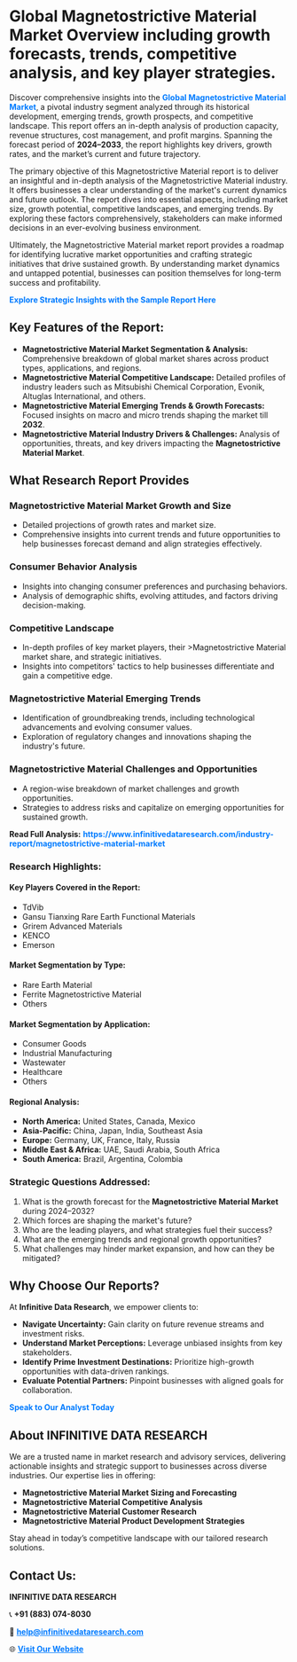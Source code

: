 <h1>Global Magnetostrictive Material Market Overview including growth forecasts, trends, competitive analysis, and key player strategies.</h1>
<p>
Discover comprehensive insights into the 
<a href="https://www.infinitivedataresearch.com/industry-report/magnetostrictive-material-market" rel="dofollow" style="color: #007BFF; text-decoration: none;"><strong>Global Magnetostrictive Material Market</strong></a>, a pivotal industry segment analyzed through its historical development, emerging trends, growth prospects, and competitive landscape. This report offers an in-depth analysis of production capacity, revenue structures, cost management, and profit margins. Spanning the forecast period of <strong>2024–2033</strong>, the report highlights key drivers, growth rates, and the market’s current and future trajectory.
</p>
<p>
The primary objective of this Magnetostrictive Material report is to deliver an insightful and in-depth analysis of the Magnetostrictive Material industry. It offers businesses a clear understanding of the market's current dynamics and future outlook. The report dives into essential aspects, including market size, growth potential, competitive landscapes, and emerging trends. By exploring these factors comprehensively, stakeholders can make informed decisions in an ever-evolving business environment.
</p>
<p>
Ultimately, the Magnetostrictive Material market report provides a roadmap for identifying lucrative market opportunities and crafting strategic initiatives that drive sustained growth. By understanding market dynamics and untapped potential, businesses can position themselves for long-term success and profitability.
</p>
<p>
<a href="https://www.infinitivedataresearch.com/request-sample/reportId=105494" style="color: #007BFF; text-decoration: none;"><strong>Explore Strategic Insights with the Sample Report Here</strong></a>
</p>

<h2>Key Features of the Report:</h2>
<ul>
<li><strong>Magnetostrictive Material Market Segmentation & Analysis:</strong> Comprehensive breakdown of global market shares across product types, applications, and regions.</li>
<li><strong>Magnetostrictive Material Competitive Landscape:</strong> Detailed profiles of industry leaders such as Mitsubishi Chemical Corporation, Evonik, Altuglas International, and others.</li>
<li><strong>Magnetostrictive Material Emerging Trends & Growth Forecasts:</strong> Focused insights on macro and micro trends shaping the market till <strong>2032</strong>.</li>
<li><strong>Magnetostrictive Material Industry Drivers & Challenges:</strong> Analysis of opportunities, threats, and key drivers impacting the <strong>Magnetostrictive Material Market</strong>.</li>
</ul>

<h2>What Research Report Provides</h2>
<h3>Magnetostrictive Material Market Growth and Size</h3>
<ul>
<li>Detailed projections of growth rates and market size.</li>
<li>Comprehensive insights into current trends and future opportunities to help businesses forecast demand and align strategies effectively.</li>
</ul>

<h3>Consumer Behavior Analysis</h3>
<ul>
<li>Insights into changing consumer preferences and purchasing behaviors.</li>
<li>Analysis of demographic shifts, evolving attitudes, and factors driving decision-making.</li>
</ul>

<h3>Competitive Landscape</h3>
<ul>
<li>In-depth profiles of key market players, their >Magnetostrictive Material market share, and strategic initiatives.</li>
<li>Insights into competitors' tactics to help businesses differentiate and gain a competitive edge.</li>
</ul>

<h3>Magnetostrictive Material Emerging Trends</h3>
<ul>
<li>Identification of groundbreaking trends, including technological advancements and evolving consumer values.</li>
<li>Exploration of regulatory changes and innovations shaping the industry's future.</li>
</ul>

<h3>Magnetostrictive Material Challenges and Opportunities</h3>
<ul>
<li>A region-wise breakdown of market challenges and growth opportunities.</li>
<li>Strategies to address risks and capitalize on emerging opportunities for sustained growth.</li>
</ul>
<p><strong>Read Full Analysis:</strong> <a href="https://www.infinitivedataresearch.com/industry-report/magnetostrictive-material-market" rel="dofollow" style="color: #007BFF; text-decoration: none;"><strong>https://www.infinitivedataresearch.com/industry-report/magnetostrictive-material-market</strong></a></p>
<h3>Research Highlights:</h3>
<h4>Key Players Covered in the Report:</h4>
<ul><li>TdVib</li><li>Gansu Tianxing Rare Earth Functional Materials</li><li>Grirem Advanced Materials</li><li>KENCO</li><li>Emerson</li></ul>
<h4>Market Segmentation by Type:</h4>
<ul><li>Rare Earth Material</li><li>Ferrite Magnetostrictive Material</li><li>Others</li></ul>
<h4>Market Segmentation by Application:</h4>
<ul><li>Consumer Goods</li><li>Industrial Manufacturing</li><li>Wastewater</li><li>Healthcare</li><li>Others</li></ul>

<h4>Regional Analysis:</h4>
<ul>
<li><strong>North America:</strong> United States, Canada, Mexico</li>
<li><strong>Asia-Pacific:</strong> China, Japan, India, Southeast Asia</li>
<li><strong>Europe:</strong> Germany, UK, France, Italy, Russia</li>
<li><strong>Middle East & Africa:</strong> UAE, Saudi Arabia, South Africa</li>
<li><strong>South America:</strong> Brazil, Argentina, Colombia</li>
</ul>

<h3>Strategic Questions Addressed:</h3>
<ol>
<li>What is the growth forecast for the <strong>Magnetostrictive Material Market</strong> during 2024–2032?</li>
<li>Which forces are shaping the market's future?</li>
<li>Who are the leading players, and what strategies fuel their success?</li>
<li>What are the emerging trends and regional growth opportunities?</li>
<li>What challenges may hinder market expansion, and how can they be mitigated?</li>
</ol>

<h2>Why Choose Our Reports?</h2>
<p>At <strong>Infinitive Data Research</strong>, we empower clients to:</p>
<ul>
<li><strong>Navigate Uncertainty:</strong> Gain clarity on future revenue streams and investment risks.</li>
<li><strong>Understand Market Perceptions:</strong> Leverage unbiased insights from key stakeholders.</li>
<li><strong>Identify Prime Investment Destinations:</strong> Prioritize high-growth opportunities with data-driven rankings.</li>
<li><strong>Evaluate Potential Partners:</strong> Pinpoint businesses with aligned goals for collaboration.</li>
</ul>
<p><a href="https://www.infinitivedataresearch.com/industry-report/magnetostrictive-material-market" rel="dofollow" style="color: #007BFF; text-decoration: none;"><strong>Speak to Our Analyst Today</strong></a></p>

<h2>About INFINITIVE DATA RESEARCH</h2>
<p>We are a trusted name in market research and advisory services, delivering actionable insights and strategic support to businesses across diverse industries. Our expertise lies in offering:</p>
<ul>
<li><strong>Magnetostrictive Material Market Sizing and Forecasting</strong></li>
<li><strong>Magnetostrictive Material Competitive Analysis</strong></li>
<li><strong>Magnetostrictive Material Customer Research</strong></li>
<li><strong>Magnetostrictive Material Product Development Strategies</strong></li>
</ul>
<p>Stay ahead in today’s competitive landscape with our tailored research solutions.</p>

<h2>Contact Us:</h2>
<p><strong>INFINITIVE DATA RESEARCH</strong></p>
<p>📞 <strong>+91 (883) 074-8030</strong></p>
<p>📧 <strong><a href="mailto:help@infinitivedataresearch.com" style="color: #007BFF;">help@infinitivedataresearch.com</a></strong></p>
<p>🌐 <strong><a href="https://www.infinitivedataresearch.com" rel="dofollow" style="color: #007BFF;">Visit Our Website</a></strong></p>